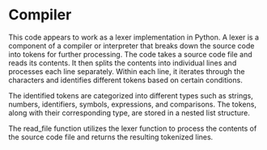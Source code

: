 # Compiler
This code appears to work as a lexer implementation in Python. A lexer is a component of a compiler or interpreter that breaks down the source code into tokens for further processing.
The code takes a source code file and reads its contents. It then splits the contents into individual lines and processes each line separately. Within each line, it iterates through the characters and identifies different tokens based on certain conditions.

The identified tokens are categorized into different types such as strings, numbers, identifiers, symbols, expressions, and comparisons. The tokens, along with their corresponding type, are stored in a nested list structure.

The read_file function utilizes the lexer function to process the contents of the source code file and returns the resulting tokenized lines.
